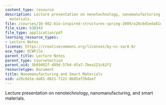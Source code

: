```yaml
---
content_type: resource
description: Lecture presentation on nenotechnology, nanomanufacturing, and smart
  materials.
file: /courses/16-982-bio-inspired-structures-spring-2009/a28c6d1eda81d621f1218b85af3bdae7_MIT16_982s09_lec16.pdf
file_size: 630343
file_type: application/pdf
learning_resource_types:
- Lecture Notes
license: https://creativecommons.org/licenses/by-nc-sa/4.0/
ocw_type: OCWFile
parent_title: Lecture Notes
parent_type: CourseSection
parent_uid: 5b89482f-d09d-57b4-4fa7-7bea121c62f2
resourcetype: Document
title: Nanomanufacturing and Smart Materials
uid: a28c6d1e-da81-d621-f121-8b85af3bdae7
---
```

Lecture presentation on nenotechnology, nanomanufacturing, and smart materials.